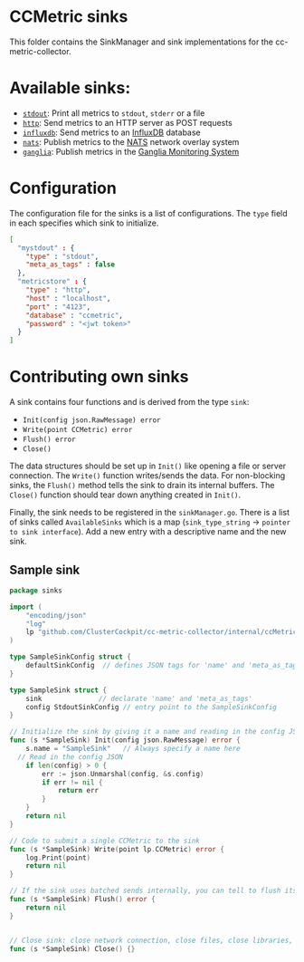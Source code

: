 # CCMetric sinks

This folder contains the SinkManager and sink implementations for the cc-metric-collector.

# Available sinks:
- [`stdout`](./stdoutSink.md): Print all metrics to `stdout`, `stderr` or a file
- [`http`](./httpSink.md): Send metrics to an HTTP server as POST requests
- [`influxdb`](./influxdbSink.md): Send metrics to an [InfluxDB](https://www.influxdata.com/products/influxdb/) database
- [`nats`](./natsSink.md): Publish metrics to the [NATS](https://nats.io/) network overlay system
- [`ganglia`](./gangliaSink.md): Publish metrics in the [Ganglia Monitoring System](http://ganglia.info/)

# Configuration

The configuration file for the sinks is a list of configurations. The `type` field in each specifies which sink to initialize.

```json
[
  "mystdout" : {
    "type" : "stdout",
    "meta_as_tags" : false
  },
  "metricstore" : {
    "type" : "http",
    "host" : "localhost",
    "port" : "4123",
    "database" : "ccmetric",
    "password" : "<jwt token>"
  }
]
```




# Contributing own sinks
A sink contains four functions and is derived from the type `sink`:
* `Init(config json.RawMessage) error`
* `Write(point CCMetric) error`
* `Flush() error`
* `Close()`

The data structures should be set up in `Init()` like opening a file or server connection. The `Write()` function writes/sends the data. For non-blocking sinks, the `Flush()` method tells the sink to drain its internal buffers. The `Close()` function should tear down anything created in `Init()`.

Finally, the sink needs to be registered in the `sinkManager.go`. There is a list of sinks called `AvailableSinks` which is a map (`sink_type_string` -> `pointer to sink interface`). Add a new entry with a descriptive name and the new sink.

## Sample sink

```go
package sinks

import (
	"encoding/json"
	"log"
	lp "github.com/ClusterCockpit/cc-metric-collector/internal/ccMetric"
)

type SampleSinkConfig struct {
	defaultSinkConfig  // defines JSON tags for 'name' and 'meta_as_tags'
}

type SampleSink struct {
	sink              // declarate 'name' and 'meta_as_tags'
	config StdoutSinkConfig // entry point to the SampleSinkConfig
}

// Initialize the sink by giving it a name and reading in the config JSON
func (s *SampleSink) Init(config json.RawMessage) error {
	s.name = "SampleSink"   // Always specify a name here
  // Read in the config JSON
	if len(config) > 0 {
		err := json.Unmarshal(config, &s.config)
		if err != nil {
			return err
		}
	}
	return nil
}

// Code to submit a single CCMetric to the sink
func (s *SampleSink) Write(point lp.CCMetric) error {
	log.Print(point)
	return nil
}

// If the sink uses batched sends internally, you can tell to flush its buffers
func (s *SampleSink) Flush() error {
	return nil
}


// Close sink: close network connection, close files, close libraries, ...
func (s *SampleSink) Close() {}
```